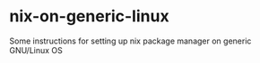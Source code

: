 # nix-on-generic-linux
Some instructions for setting up nix package manager on generic GNU/Linux OS
